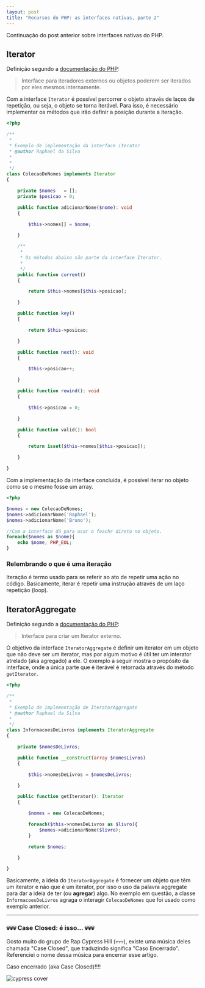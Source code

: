 ```yaml
---
layout: post
title: "Recursos do PHP: as interfaces nativas, parte 2"
---
```


Continuação do post anterior sobre interfaces nativas do PHP.

## Iterator

Definição segundo a [documentação do PHP](http://php.net/manual/pt_BR/class.iterator.php):

> Interface para iteradores externos ou objetos poderem ser iterados por eles mesmos internamente.

Com a interface ```Iterator``` é possível percorrer o objeto através de laços de repetição, ou seja, o objeto se torna iterável. Para isso, é necessário implementar os métodos que irão definir a posição durante a iteração.

```php
<?php

/**
 *
 * Exemplo de implementação da interface iterator
 * @author Raphael da Silva
 * 
 *
 */
class ColecaoDeNomes implements Iterator
{

    private $nomes   = [];
    private $posicao = 0;

    public function adicionarNome($nome): void
    {

        $this->nomes[] = $nome;

    }

    /**
     *
     * Os métodos abaixo são parte da interface Iterator.
     *
     */
    public function current()
    {

        return $this->nomes[$this->posicao];

    }

    public function key()
    {

        return $this->posicao;

    }

    public function next(): void
    {

        $this->posicao++;

    }

    public function rewind(): void
    {

        $this->posicao = 0;

    }

    public function valid(): bool
    {

        return isset($this->nomes[$this->posicao]);

    }

}
```

Com a implementação da interface concluída, é possível iterar no objeto como se o mesmo fosse um array.

```php
<?php

$nomes = new ColecaoDeNomes;
$nomes->adicionarNome('Raphael');
$nomes->adicionarNome('Bruno');

//Com a interface dá para usar o feachr direto no objeto.
foreach($nomes as $nome){
    echo $nome, PHP_EOL;
}
```

### Relembrando o que é uma iteração

Iteração é termo usado para se referir ao ato de repetir uma ação no código. Basicamente, iterar é repetir uma instrução através de um laço repetição (loop).

## IteratorAggregate

Definição segundo a [documentação do PHP](http://php.net/pt_BR/IteratorAggregate):

> Interface para criar um Iterator externo.

O objetivo da interface ```IteratorAggregate``` é definir um iterator em um objeto que não deve ser um iterator, mas por algum motivo é útil ter um interator atrelado (aka agregado) a ele. O exemplo a seguir mostra o propósito da interface, onde a única parte que é iterável é retornada através do método ```getIterator```.

```php
<?php

/**
 *
 * Exemplo de implementação de IteratorAggregate
 * @author Raphael da Silva
 *
 */
class InformacoesDeLivros implements IteratorAggregate
{

    private $nomesDeLivros;

    public function __construct(array $nomesLivros)
    {

        $this->nomesDeLivros = $nomesDeLivros;

    }

    public function getIterator(): Iterator
    {

        $nomes = new ColecaoDeNomes;

        foreach($this->nomesDeLivros as $livro){
            $nomes->adicionarNome($livro);
        }

        return $nomes;

    }

}
```

Basicamente, a ideia do ```IteratorAggregate``` é fornecer um objeto que têm um iterator e não que é um iterator, por isso o uso da palavra aggregate para dar a ideia de ter (ou **agregar**) algo. No exemplo em questão, a classe `InformacoesDeLivros` agraga o interagir `ColecaoDeNomes` que foi usado como exemplo anterior.

***

### 💀💀💀 Case Closed: é isso... 💀💀💀

Gosto muito do grupo de Rap Cypress Hill (💀💀💀), existe uma música deles chamada "Case Closed", que traduzindo significa "Caso Encerrado". Referenciei o nome dessa música para encerrar esse artigo. 

Caso encerrado (aka Case Closed)!!!!

![cypress cover](https://i.scdn.co/image/ab67616d0000b2734e51c518e787896bc8cdb1a5)

